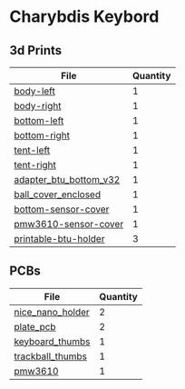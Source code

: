 # Charybdis Keybord

## 3d Prints

| File                                                                       | Quantity |
| -------------------------------------------------------------------------- | -------- |
| [body-left](./3d-prints/body/body-left.stl)                                | 1        |
| [body-right](./3d-prints/body/body-right.stl)                              | 1        |
| [bottom-left](./3d-prints/body/bottom-left.stl)                            | 1        |
| [bottom-right](./3d-prints/body/bottom-right.stl)                          | 1        |
| [tent-left](./3d-prints/body/tent_left.stl)                                | 1        |
| [tent-right](./3d-prints/body/tent_right.stl)                              | 1        |
| [adapter_btu_bottom_v32](./3d-prints/trackball/adapter_btu_bottom_v32.stl) | 1        |
| [ball_cover_enclosed](./3d-prints/trackball/ball_cover_enclosed.stl)       | 1        |
| [bottom-sensor-cover](./3d-prints/trackball/bottom-sensor-cover.stl)       | 1        |
| [pmw3610-sensor-cover](./3d-prints/trackball/pmw3610-sensor-cover.stl)     | 1        |
| [printable-btu-holder](./3d-prints/trackball/printable-btu-holder.stl)     | 3        |

## PCBs

| File                                                   | Quantity |
| ------------------------------------------------------ | -------- |
| [nice_nano_holder](./PCBs/body/nice_nano_holder.zip)   | 2        |
| [plate_pcb](./PCBs/body/plate_pcb.zip)                 | 2        |
| [keyboard_thumbs](./PCBs/thumbs/keyboard_thumbs.zip)   | 1        |
| [trackball_thumbs](./PCBs/thumbs/trackball_thumbs.zip) | 1        |
| [pmw3610](./PCBs/trackball/pmw3610/pmw3610.zip)        | 1        |
